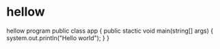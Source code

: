 # hellow
hellow program
public class app
{
   public stactic void main(string[] args)
   { 
      system.out.println("Hello world");
   }
}   
